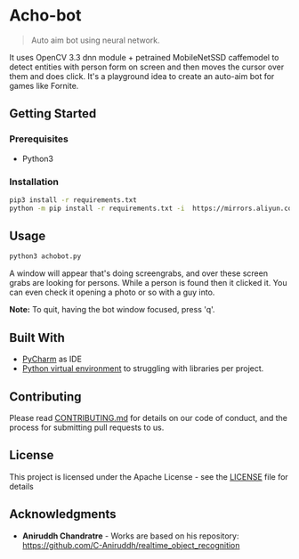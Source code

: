 # Acho-bot
> Auto aim bot using neural network.

It uses OpenCV 3.3 dnn module + petrained MobileNetSSD caffemodel to detect entities with person form on screen and then moves the cursor over them and does click. It's a playground idea to create an auto-aim bot for games like Fornite.

## Getting Started

### Prerequisites

- Python3

### Installation

```bash
pip3 install -r requirements.txt
python -m pip install -r requirements.txt -i  https://mirrors.aliyun.com/pypi/simple/
```

## Usage

```bash
python3 achobot.py
```

A window will appear that's doing screengrabs, and over these screen grabs are looking for persons. While a person is found then it clicked it. You can even check it opening a photo or so with a guy into.  

**Note:** To quit, having the bot window focused, press 'q'. 

## Built With

- [PyCharm](https://www.jetbrains.com/pycharm/) as IDE
- [Python virtual environment](https://docs.python.org/3/tutorial/venv.html) to struggling with libraries per project.

## Contributing

Please read [CONTRIBUTING.md](./CONTRIBUTING.md) for details on our code of conduct, and the process for submitting pull requests to us. 

## License

This project is licensed under the Apache License - see the [LICENSE](./LICENSE) file for details 

## Acknowledgments

- **Aniruddh Chandratre** - Works are based on his repository: https://github.com/C-Aniruddh/realtime_object_recognition
